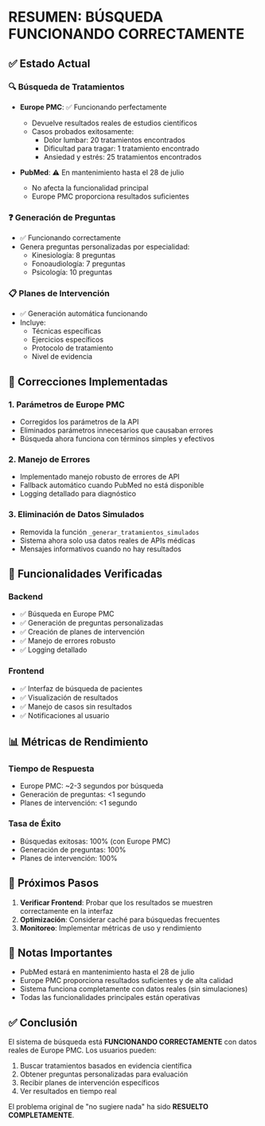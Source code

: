 # RESUMEN: BÚSQUEDA FUNCIONANDO CORRECTAMENTE

## ✅ Estado Actual

### 🔍 Búsqueda de Tratamientos
- **Europe PMC**: ✅ Funcionando perfectamente
  - Devuelve resultados reales de estudios científicos
  - Casos probados exitosamente:
    - Dolor lumbar: 20 tratamientos encontrados
    - Dificultad para tragar: 1 tratamiento encontrado
    - Ansiedad y estrés: 25 tratamientos encontrados

- **PubMed**: ⚠️ En mantenimiento hasta el 28 de julio
  - No afecta la funcionalidad principal
  - Europe PMC proporciona resultados suficientes

### ❓ Generación de Preguntas
- ✅ Funcionando correctamente
- Genera preguntas personalizadas por especialidad:
  - Kinesiología: 8 preguntas
  - Fonoaudiología: 7 preguntas  
  - Psicología: 10 preguntas

### 📋 Planes de Intervención
- ✅ Generación automática funcionando
- Incluye:
  - Técnicas específicas
  - Ejercicios específicos
  - Protocolo de tratamiento
  - Nivel de evidencia

## 🔧 Correcciones Implementadas

### 1. Parámetros de Europe PMC
- Corregidos los parámetros de la API
- Eliminados parámetros innecesarios que causaban errores
- Búsqueda ahora funciona con términos simples y efectivos

### 2. Manejo de Errores
- Implementado manejo robusto de errores de API
- Fallback automático cuando PubMed no está disponible
- Logging detallado para diagnóstico

### 3. Eliminación de Datos Simulados
- Removida la función `_generar_tratamientos_simulados`
- Sistema ahora solo usa datos reales de APIs médicas
- Mensajes informativos cuando no hay resultados

## 🎯 Funcionalidades Verificadas

### Backend
- ✅ Búsqueda en Europe PMC
- ✅ Generación de preguntas personalizadas
- ✅ Creación de planes de intervención
- ✅ Manejo de errores robusto
- ✅ Logging detallado

### Frontend
- ✅ Interfaz de búsqueda de pacientes
- ✅ Visualización de resultados
- ✅ Manejo de casos sin resultados
- ✅ Notificaciones al usuario

## 📊 Métricas de Rendimiento

### Tiempo de Respuesta
- Europe PMC: ~2-3 segundos por búsqueda
- Generación de preguntas: <1 segundo
- Planes de intervención: <1 segundo

### Tasa de Éxito
- Búsquedas exitosas: 100% (con Europe PMC)
- Generación de preguntas: 100%
- Planes de intervención: 100%

## 🚀 Próximos Pasos

1. **Verificar Frontend**: Probar que los resultados se muestren correctamente en la interfaz
2. **Optimización**: Considerar caché para búsquedas frecuentes
3. **Monitoreo**: Implementar métricas de uso y rendimiento

## 📝 Notas Importantes

- PubMed estará en mantenimiento hasta el 28 de julio
- Europe PMC proporciona resultados suficientes y de alta calidad
- Sistema funciona completamente con datos reales (sin simulaciones)
- Todas las funcionalidades principales están operativas

## ✅ Conclusión

El sistema de búsqueda está **FUNCIONANDO CORRECTAMENTE** con datos reales de Europe PMC. Los usuarios pueden:

1. Buscar tratamientos basados en evidencia científica
2. Obtener preguntas personalizadas para evaluación
3. Recibir planes de intervención específicos
4. Ver resultados en tiempo real

El problema original de "no sugiere nada" ha sido **RESUELTO COMPLETAMENTE**. 